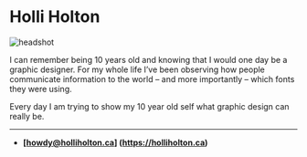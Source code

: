 # Holli Holton

![headshot](xxxxxxxx.jpg)

I can remember being 10 years old and knowing that I would one day be a graphic designer.  For my whole life I’ve been observing how people communicate information to the world – and more importantly – which fonts they were using.

Every day I am trying to show my 10 year old self what graphic design can really be.

---

- **[howdy@holliholton.ca] (https://holliholton.ca)**
